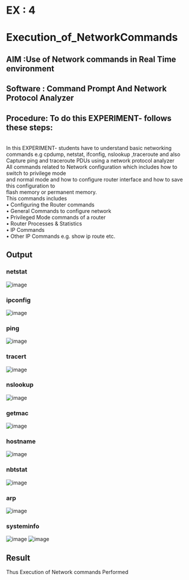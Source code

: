 # EX : 4
# Execution_of_NetworkCommands
## AIM :Use of Network commands in Real Time environment
## Software : Command Prompt And Network Protocol Analyzer
## Procedure: To do this EXPERIMENT- follows these steps:
<BR>
In this EXPERIMENT- students have to understand basic networking commands e.g cpdump, netstat, ifconfig, nslookup ,traceroute and also Capture ping and traceroute PDUs using a network protocol analyzer 
<BR>
All commands related to Network configuration which includes how to switch to privilege mode
<BR>
and normal mode and how to configure router interface and how to save this configuration to
<BR>
flash memory or permanent memory.
<BR>
This commands includes
<BR>
• Configuring the Router commands
<BR>
• General Commands to configure network
<BR>
• Privileged Mode commands of a router 
<BR>
• Router Processes & Statistics
<BR>
• IP Commands
<BR>
• Other IP Commands e.g. show ip route etc.
<BR>

## Output
### netstat
![image](https://github.com/user-attachments/assets/58866f76-0dbb-41b4-9e60-22ad333452d6)
### ipconfig
![image](https://github.com/user-attachments/assets/32feced0-3644-427b-af19-04f9dfdba492)
### ping
![image](https://github.com/user-attachments/assets/3db44ed2-f939-4f06-9c67-bfe1e2b0b672)
### tracert
![image](https://github.com/user-attachments/assets/8a3fc409-34a0-472c-bbe1-047fd79f317a)
### nslookup
![image](https://github.com/user-attachments/assets/cf025b2d-ee30-450a-9170-44c0864f4ec7)
### getmac
![image](https://github.com/user-attachments/assets/d380cb7b-c16a-4bde-8442-7d6551f00316)
### hostname
![image](https://github.com/user-attachments/assets/25fc1d17-dc69-4ed7-ad15-3e12234af891)
### nbtstat
![image](https://github.com/user-attachments/assets/278fd51d-5b27-4147-9529-c8e915ba5659)
### arp
![image](https://github.com/user-attachments/assets/c88e9c40-931c-42c6-951a-c1e9567e6e29)
### systeminfo
![image](https://github.com/user-attachments/assets/62e6f225-fb62-462d-893b-1e8cc3626966)
![image](https://github.com/user-attachments/assets/f4bbb78e-24b9-4fab-8b38-711d89e9ddc7)

## Result
Thus Execution of Network commands Performed 
